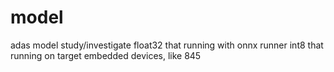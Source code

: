 # model
adas model study/investigate
float32 that running with onnx runner
int8 that running on target embedded devices, like 845

